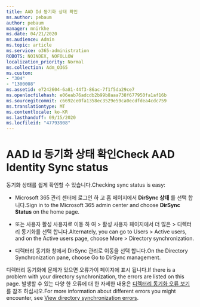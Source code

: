 ```yaml
---
title: AAD Id 동기화 상태 확인
ms.author: pebaum
author: pebaum
manager: mnirkhe
ms.date: 04/21/2020
ms.audience: Admin
ms.topic: article
ms.service: o365-administration
ROBOTS: NOINDEX, NOFOLLOW
localization_priority: Normal
ms.collection: Adm_O365
ms.custom:
- "304"
- "1300008"
ms.assetid: e7242604-6a81-44f3-86ac-7f1f5da29ce7
ms.openlocfilehash: e06eab76adcdb2b99b8aaa738f677950fa1af16b
ms.sourcegitcommit: c6692ce0fa1358ec3529e59ca0ecdfdea4cdc759
ms.translationtype: MT
ms.contentlocale: ko-KR
ms.lasthandoff: 09/15/2020
ms.locfileid: "47793908"
---
```

# <a name="check-aad-identity-sync-status"></a><span data-ttu-id="5b835-102">AAD Id 동기화 상태 확인</span><span class="sxs-lookup"><span data-stu-id="5b835-102">Check AAD Identity Sync status</span></span>

<span data-ttu-id="5b835-103">동기화 상태를 쉽게 확인할 수 있습니다.</span><span class="sxs-lookup"><span data-stu-id="5b835-103">Checking sync status is easy:</span></span>
  
- <span data-ttu-id="5b835-104">Microsoft 365 관리 센터에 로그인 하 고 홈 페이지에서 **DirSync 상태** 를 선택 합니다.</span><span class="sxs-lookup"><span data-stu-id="5b835-104">Sign in to the Microsoft 365 admin center and choose **DirSync Status** on the home page.</span></span>

- <span data-ttu-id="5b835-105">또는 사용자 활성 사용자로 이동 하 여 \> 활성 사용자 페이지에서 더 많은 \> 디렉터리 동기화를 선택 합니다.</span><span class="sxs-lookup"><span data-stu-id="5b835-105">Alternately, you can go to Users \> Active users, and on the Active users page, choose More \> Directory synchronization.</span></span>

- <span data-ttu-id="5b835-106">디렉터리 동기화 창에서 DirSync 관리로 이동을 선택 합니다.</span><span class="sxs-lookup"><span data-stu-id="5b835-106">On the Directory Synchronization pane, choose Go to DirSync management.</span></span>

<span data-ttu-id="5b835-107">디렉터리 동기화에 문제가 있으면 오류가이 페이지에 표시 됩니다.</span><span class="sxs-lookup"><span data-stu-id="5b835-107">If there is a problem with your directory synchronization, the errors are listed on this page.</span></span> <span data-ttu-id="5b835-108">발생할 수 있는 다양 한 오류에 대 한 자세한 내용은 [디렉터리 동기화 오류 보기](https://docs.microsoft.com//office365/enterprise/identify-directory-synchronization-errors)를 참조 하십시오.</span><span class="sxs-lookup"><span data-stu-id="5b835-108">For more information about different errors you might encounter, see [View directory synchronization errors](https://docs.microsoft.com//office365/enterprise/identify-directory-synchronization-errors).</span></span>
  